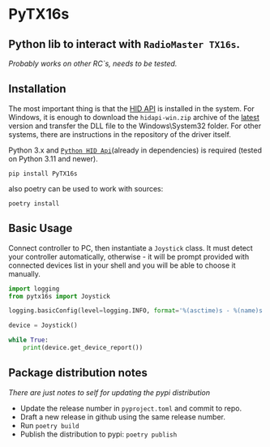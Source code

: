 # PyTX16s
Python lib to interact with `RadioMaster TX16s`.
---
_Probably works on other RC`s, needs to be tested._


## Installation
The most important thing is that the [HID API](https://github.com/libusb/hidapi) is installed in the system.
For Windows, it is enough to download the `hidapi-win.zip` archive of the [latest](https://github.com/libusb/hidapi/releases/latest) version and transfer the DLL file to the Windows\System32 folder.
For other systems, there are instructions in the repository of the driver itself.

Python 3.x and [`Python HID Api`](https://github.com/apmorton/pyhidapi)(already in dependencies) is required (tested on Python 3.11 and newer).

```
pip install PyTX16s
```
also poetry can be used to work with sources:

```
poetry install
```

## Basic Usage
Connect controller to PC, then instantiate a `Joystick` class. It must detect your controller automatically, otherwise - it will be prompt provided with connected devices list in your shell and you will be able to choose it manually.

```python
import logging
from pytx16s import Joystick

logging.basicConfig(level=logging.INFO, format='%(asctime)s - %(name)s - %(levelname)s - %(message)s')

device = Joystick()

while True:
    print(device.get_device_report())
```

## Package distribution notes
_There are just notes to self for updating the pypi distribution_
* Update the release number in `pyproject.toml` and commit to repo.
* Draft a new release in github using the same release number.
* Run `poetry build`
* Publish the distribution to pypi: `poetry publish`
